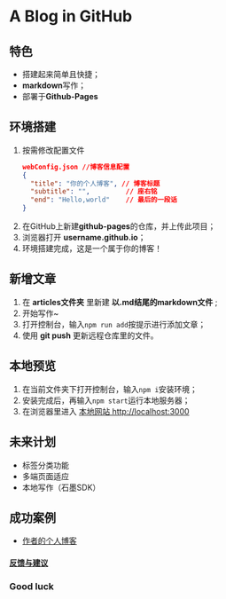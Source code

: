 # A Blog in GitHub

## 特色

* 搭建起来简单且快捷；
* **markdown**写作；
* 部署于**Github-Pages**

## 环境搭建

1. 按需修改配置文件
    ```json
    webConfig.json //博客信息配置
    {
      "title": "你的个人博客", // 博客标题
      "subtitle": "",         // 座右铭
      "end": "Hello,world"    // 最后的一段话
    }
    ```
    <!-- ```json
    artConfig.json 文章信息配置
    {
      "articles": [
        {
          "path": "./articles/about-site.md", // 文章路径
          "title": "关于本站",                 // 文章标题
          "subtitle": "",                     // 文章副标题
          "date": "2018/6/17 13:02",          // 写作时间
          "tags": ["原创", "生活"]             // 文章标签
        },
        ...
      ],
      "tags": [""]  // 未来功能，用于伪造搜索
    }
    ``` -->
2. 在GitHub上新建**github-pages**的仓库，并上传此项目；
3. 浏览器打开 **username.github.io**；
4. 环境搭建完成，这是一个属于你的博客！

## 新增文章

1. 在 **articles文件夹** 里新建 **以.md结尾的markdown文件** ;
2. 开始写作~
3. 打开控制台，输入`npm run add`按提示进行添加文章；
4. 使用 **git push** 更新远程仓库里的文件。

## 本地预览

1. 在当前文件夹下打开控制台，输入`npm i`安装环境；
2. 安装完成后，再输入`npm start`运行本地服务器；
3. 在浏览器里进入 [本地网站 http://localhost:3000](http://localhost:3000)

## 未来计划

* 标签分类功能
* 多端页面适应
* 本地写作（石墨SDK）

## 成功案例

* [作者的个人博客](https://freetes.github.io/)

#### [反馈与建议](https://github.com/freetes/A-Blog-in-GitHub/issues/new)

### Good luck

